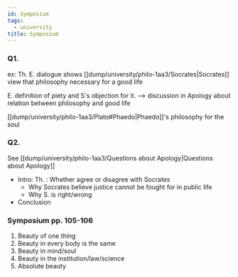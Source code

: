 ```yaml
---
id: Symposium
tags:
  - university
title: Symposium
---
```

### Q1.

ex: Th. 
E. dialogue shows [[dump/university/philo-1aa3/Socrates|Socrates]] view that philosophy necessary for a good life

E. definition of piety and S's objection for it. --> discussion in Apology about relation between philosophy and good life

[[dump/university/philo-1aa3/Plato#Phaedo|Phaedo]]'s philosophy for the soul


### Q2.

See [[dump/university/philo-1aa3/Questions about Apology|Questions about Apology]]

- Intro: Th. : Whether agree or disagree with Socrates
	* Why Socrates believe justice cannot be fought for in public life
	* Why S. is right/wrong
- Conclusion

### Symposium pp. 105-106

1. Beauty of one thing
2. Beauty in every body is the same
3. Beauty in mind/soul
4. Beauty in the institution/law/science 
5. Absolute beauty
